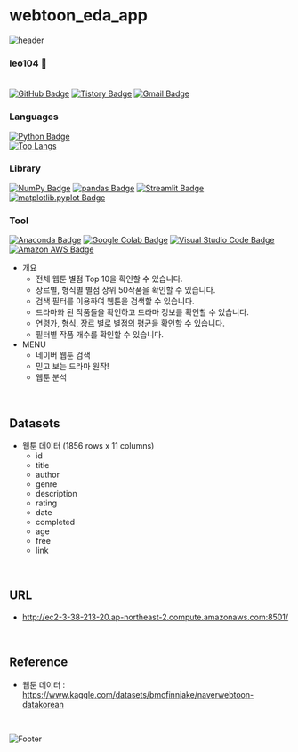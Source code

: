 # webtoon_eda_app
![header](https://capsule-render.vercel.app/api?type=Waving&color=0:fc00ff,100:00dbde&height=220&section=header&text=%20NAVER%20Webtoon%20search%20of%20eda%20APP&fontSize=50&&fontColor=ffff&animation=fadeIn)
<br/>
### leo104 :gem: <br/><br/>
[![GitHub Badge](https://img.shields.io/badge/GitHub-181717?style=flat&logo=GitHub&logoColor=white)](https://github.com/leobaek/)
[![Tistory Badge](https://img.shields.io/badge/TSTORY-555263?style=flat&logoColor=white)](https://leo104.tistory.com/)
[![Gmail Badge](https://img.shields.io/badge/Gmail-D14836?style=flat&logo=Gmail&logoColor=white)](mailto:beak36976@gmail.com)
<br/>

### Languages
[![Python Badge](https://img.shields.io/badge/Python-3776AB?style=flat&logo=Python&logoColor=white)](https://www.python.org/downloads/)
<br/>
[![Top Langs](https://github-readme-stats.vercel.app/api/top-langs/?username=graphene911&layout=compact&theme=tokyonight&langs_count=8)](https://github.com/anuraghazra/github-readme-stats)
<br/>
### Library
[![NumPy Badge](https://img.shields.io/badge/NumPy-013243?style=flat&logo=NumPy&logoColor=white)](https://numpy.org/install/)
[![pandas Badge](https://img.shields.io/badge/pandas-150458?style=flat&logo=pandas&logoColor=white)](https://pandas.pydata.org/)
[![Streamlit Badge](https://img.shields.io/badge/Streamlit-FF4B4B?style=flat&logo=Streamlit&logoColor=white)](https://streamlit.io/)
[![matplotlib.pyplot Badge](https://img.shields.io/badge/matplotlib.pyplot-F7931E?style=flat&logo=matplotlib.pyplot&logoColor=white)](https://matplotlib.org/stable/users/installing/index.html)

### Tool
[![Anaconda Badge](https://img.shields.io/badge/Anaconda-44A833?style=flat&logo=Anaconda&logoColor=white)](https://www.anaconda.com/products/distribution)
[![Google Colab Badge](https://img.shields.io/badge/Google%20Colab-F9AB00?style=flat&logo=Google%20Colab&logoColor=white)](https://colab.research.google.com/?hl=ko)
[![Visual Studio Code Badge](https://img.shields.io/badge/Visual%20Studio%20Code-007ACC?style=flat&logo=Visual%20Studio%20Code&logoColor=white)](https://code.visualstudio.com/download)
[![Amazon AWS Badge](https://img.shields.io/badge/Amazon%20AWS-232F3E?style=flat&logo=Amazon%20AWS&logoColor=white)](https://aws.amazon.com/ko/console/)


  - 개요
    - 전체 웹툰 별점 Top 10을 확인할 수 있습니다.
    - 장르별, 형식별 별점 상위 50작품을 확인할 수 있습니다.
    - 검색 필터를 이용하여 웹툰을 검색할 수 있습니다.
    - 드라마화 된 작품들을 확인하고 드라마 정보를 확인할 수 있습니다.
    - 연령가, 형식, 장르 별로 별점의 평균을 확인할 수 있습니다.
    - 필터별 작품 개수를 확인할 수 있습니다.
  - MENU
    - 네이버 웹툰 검색
    - 믿고 보는 드라마 원작!
    - 웹툰 분석

<br/>

## Datasets
  - 웹툰 데이터 (1856 rows x 11 columns)
    - id
    - title
    - author
    - genre
    - description
    - rating
    - date
    - completed
    - age
    - free
    - link



<br/>

## URL
  - http://ec2-3-38-213-20.ap-northeast-2.compute.amazonaws.com:8501/


<br/>

## Reference
  - 웹툰 데이터 : https://www.kaggle.com/datasets/bmofinnjake/naverwebtoon-datakorean
<br/>

![Footer](https://capsule-render.vercel.app/api?type=waving&color=0:00dbde,100:fc00ff&height=100&section=footer)
